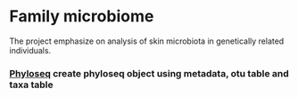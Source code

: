 # Family microbiome
The project emphasize on analysis of skin microbiota in genetically related individuals.

### [Phyloseq](Phyloseq.Rmd) create phyloseq object using metadata, otu table and taxa table
